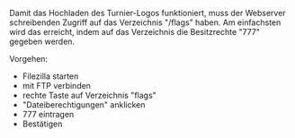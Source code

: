 Damit das Hochladen des Turnier-Logos funktioniert, muss der Webserver schreibenden Zugriff auf das Verzeichnis "/flags" haben.
Am einfachsten wird das erreicht, indem auf das Verzeichnis die Besitzrechte "777" gegeben werden.


Vorgehen:
- Filezilla starten
- mit FTP verbinden
- rechte Taste auf Verzeichnis "flags"
- "Dateiberechtigungen" anklicken
- 777 eintragen
- Bestätigen

